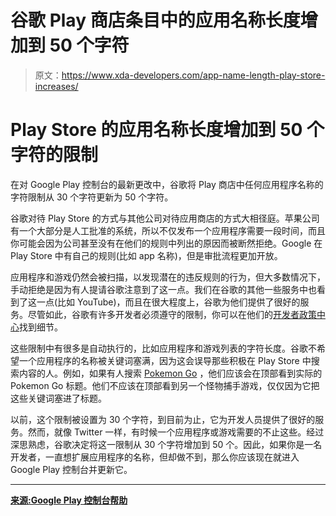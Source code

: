 # 谷歌 Play 商店条目中的应用名称长度增加到 50 个字符

> 原文：<https://www.xda-developers.com/app-name-length-play-store-increases/>

# Play Store 的应用名称长度增加到 50 个字符的限制

在对 Google Play 控制台的最新更改中，谷歌将 Play 商店中任何应用程序名称的字符限制从 30 个字符更新为 50 个字符。

谷歌对待 Play Store 的方式与其他公司对待应用商店的方式大相径庭。苹果公司有一个大部分是人工批准的系统，所以不仅发布一个应用程序需要一段时间，而且你可能会因为公司甚至没有在他们的规则中列出的原因而被断然拒绝。Google 在 Play Store 中有自己的规则(比如 app 名称)，但是审批流程更加开放。

应用程序和游戏仍然会被扫描，以发现潜在的违反规则的行为，但大多数情况下，手动拒绝是因为有人提请谷歌注意到了这一点。我们在谷歌的其他一些服务中也看到了这一点(比如 YouTube)，而且在很大程度上，谷歌为他们提供了很好的服务。尽管如此，谷歌有许多开发者必须遵守的限制，你可以在他们的[开发者政策中心](https://play.google.com/about/developer-content-policy/#!?modal_active=none)找到细节。

这些限制中有很多是自动执行的，比如应用程序和游戏列表的字符长度。谷歌不希望一个应用程序的名称被关键词塞满，因为这会误导那些积极在 Play Store 中搜索内容的人。例如，如果有人搜索 [Pokemon Go](https://www.xda-developers.com/a-look-at-pokemon-go-at-its-first-anniversary-how-the-record-breaking-game-should-have-been-released/) ，他们应该会在顶部看到实际的 Pokemon Go 标题。他们不应该在顶部看到另一个怪物捕手游戏，仅仅因为它把这些关键词塞进了标题。

以前，这个限制被设置为 30 个字符，到目前为止，它为开发人员提供了很好的服务。然而，就像 Twitter 一样，有时候一个应用程序或游戏需要的不止这些。经过深思熟虑，谷歌决定将这一限制从 30 个字符增加到 50 个。因此，如果你是一名开发者，一直想扩展应用程序的名称，但却做不到，那么你应该现在就进入 Google Play 控制台并更新它。

* * *

[**来源:Google Play 控制台帮助**](https://support.google.com/googleplay/android-developer/answer/113469#details)